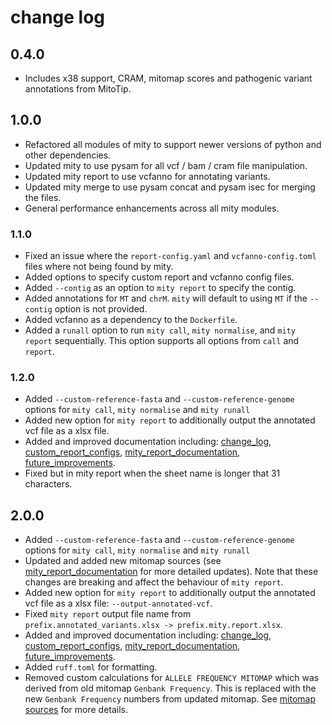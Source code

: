 # change log

## 0.4.0

- Includes x38 support, CRAM, mitomap scores and pathogenic variant annotations from MitoTip.

## 1.0.0

- Refactored all modules of mity to support newer versions of python and other dependencies.
- Updated mity to use pysam for all vcf / bam / cram file manipulation.
- Updated mity report to use vcfanno for annotating variants.
- Updated mity merge to use pysam concat and pysam isec for merging the files.
- General performance enhancements across all mity modules.

### 1.1.0

- Fixed an issue where the `report-config.yaml` and `vcfanno-config.toml` files where not being found by mity.
- Added options to specify custom report and vcfanno config files.
- Added `--contig` as an option to `mity report` to specify the contig.
- Added annotations for `MT` and `chrM`. `mity` will default to using `MT` if the `--contig` option is not provided.
- Added vcfanno as a dependency to the `Dockerfile`.
- Added a `runall` option to run `mity call`, `mity normalise`, and `mity report` sequentially. This option supports all options from `call` and `report`.

### 1.2.0

- Added `--custom-reference-fasta` and `--custom-reference-genome` options for `mity call`, `mity normalise` and `mity runall`
- Added new option for `mity report` to additionally output the annotated vcf file as a xlsx file.
- Added and improved documentation including: [change_log](./change_log.md), [custom_report_configs](./custom_report_configs.md), [mity_report_documentation](./mity_report_documentation.md), [future_improvements](./future_improvements.md).
- Fixed but in mity report when the sheet name is longer that 31 characters.

## 2.0.0

- Added `--custom-reference-fasta` and `--custom-reference-genome` options for `mity call`, `mity normalise` and `mity runall`
- Updated and added new mitomap sources (see [mity_report_documentation](./mity_report_documentation.md) for more detailed updates). Note that these changes are breaking and affect the behaviour of `mity report`.
- Added new option for `mity report` to additionally output the annotated vcf file as a xlsx file: `--output-annotated-vcf`.
- Fixed `mity report` output file name from `prefix.annotated_variants.xlsx -> prefix.mity.report.xlsx`.
- Added and improved documentation including: [change_log](./change_log.md), [custom_report_configs](./custom_report_configs.md), [mity_report_documentation](./mity_report_documentation.md), [future_improvements](./future_improvements.md).
- Added `ruff.toml` for formatting.
- Removed custom calculations for `ALLELE FREQUENCY MITOMAP` which was derived from old mitomap `Genbank Frequency`. This is replaced with the new `Genbank Frequency` numbers from updated mitomap. See [mitomap sources](./mity_report_documentation.md#mitomap-source-links-and-conversions) for more details.
